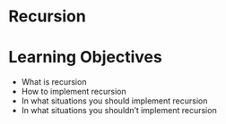 # Recursion

# Learning Objectives

* What is recursion
* How to implement recursion
* In what situations you should implement recursion
* In what situations you shouldn’t implement recursion